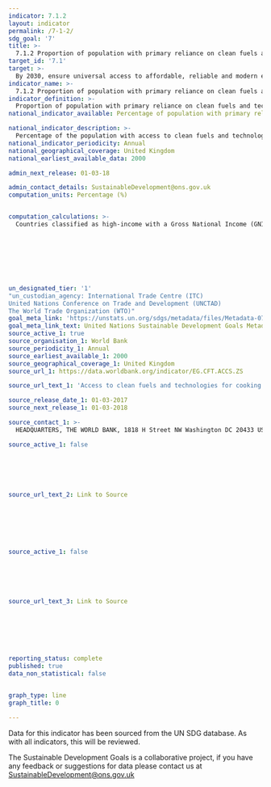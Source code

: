 ```yaml
---
indicator: 7.1.2
layout: indicator
permalink: /7-1-2/
sdg_goal: '7'
title: >-
  7.1.2 Proportion of population with primary reliance on clean fuels and technology
target_id: '7.1'
target: >-
  By 2030, ensure universal access to affordable, reliable and modern energy services
indicator_name: >-
  7.1.2 Proportion of population with primary reliance on clean fuels and technology
indicator_definition: >-
  Proportion of population with primary reliance on clean fuels and technology is calculated as the number of people using clean fuels and technologies for cooking, heating and lighting divided by total population reporting that any cooking, heating or lighting, expressed as percentage. “Clean” is defined by the emission rate targets and specific fuel recommendations (i.e. against unprocessed coal and kerosene) included in the normative guidance WHO guidelines for indoor air quality: household fuel combustion.
national_indicator_available: Percentage of population with primary reliance on clean fuels and technology

national_indicator_description: >-
  Percentage of the population with access to clean fuels and technologies for cooking
national_indicator_periodicity: Annual 
national_geographical_coverage: United Kingdom
national_earliest_available_data: 2000

admin_next_release: 01-03-18

admin_contact_details: SustainableDevelopment@ons.gov.uk
computation_units: Percentage (%)


computation_calculations: >-
  Countries classified as high-income with a Gross National Income (GNI) of more than US$ 12,746 - per capita are assumed to have made a complete transition to using clean fuels and technologies as the primary domestic energy source for cooking and the primary reliance on polluting (unclean) fuels and technologies use is reported to be less than 5% and assumed as zero for regional and global estimates.








un_designated_tier: '1'
"un_custodian_agency: International Trade Centre (ITC)
United Nations Conference on Trade and Development (UNCTAD)
The World Trade Organization (WTO)"
goal_meta_link: 'https://unstats.un.org/sdgs/metadata/files/Metadata-07-01-02.pdf '
goal_meta_link_text: United Nations Sustainable Development Goals Metadata (PDF 232 KB)
source_active_1: true
source_organisation_1: World Bank
source_periodicity_1: Annual
source_earliest_available_1: 2000
source_geographical_coverage_1: United Kingdom
source_url_1: https://data.worldbank.org/indicator/EG.CFT.ACCS.ZS

source_url_text_1: 'Access to clean fuels and technologies for cooking (% of population)'

source_release_date_1: 01-03-2017
source_next_release_1: 01-03-2018

source_contact_1: >-
  HEADQUARTERS, THE WORLD BANK, 1818 H Street NW Washington DC 20433 USA, Tel  (202) 473-1000

source_active_1: false






source_url_text_2: Link to Source







source_active_1: false






source_url_text_3: Link to Source







reporting_status: complete
published: true
data_non_statistical: false


graph_type: line
graph_title: 0

---
```

Data for this indicator has been sourced from the UN SDG database. As with all indicators, this will be reviewed.
  
The Sustainable Development Goals is a collaborative project, if you have any feedback or suggestions for data please contact us at <SustainableDevelopment@ons.gov.uk>



